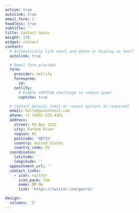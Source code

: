 ```yaml
---
active: true
autolink: true
email_form: 1
headless: true
subtitle: ''
title: Contact Gavin
weight: 130
widget: contact
content:
  # Automatically link email and phone or display as text?
  autolink: true

  # Email form provider
  form:
    provider: netlify
    formspree:
      id:
    netlify:
      # Enable CAPTCHA challenge to reduce spam?
      captcha: true

  # Contact details (edit or remove options as required)
  email: hello@gavinrozzi.com
  phone: +1 (609)-222-4161
  address:
    street: PO Box 1232
    city: Forked River
    region: NJ
    postcode: '08731'
    country: United States
    country_code: US
  coordinates:
    latitude: ''
    longitude: ''
  appointment_url: ''
  contact_links:
    - icon: twitter
      icon_pack: fab
      name: DM Me
      link: 'https://twitter.com/gavroz'

design:
  columns: '2'
---
```

